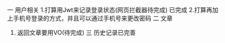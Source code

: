 一 用户相关
1.打算用Jwt来记录登录状态(网页拦截器待完成) 已完成
2.打算再加上手机号登录的方式，并且可以通过手机号来更改密码
二 文章 
1. 返回文章要用VO(待完成)
三 历史记录已完善